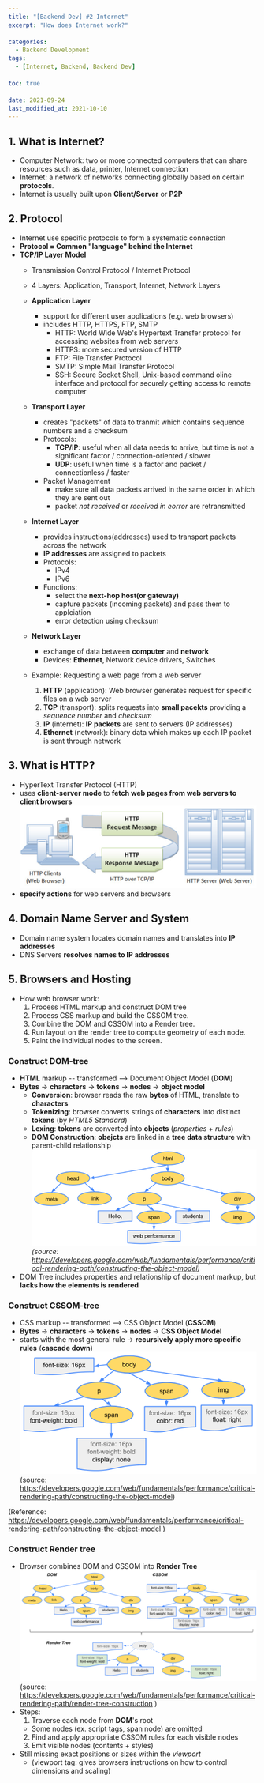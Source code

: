 ```yaml
---
title: "[Backend Dev] #2 Internet"
excerpt: "How does Internet work?"

categories:
  - Backend Development
tags:
  - [Internet, Backend, Backend Dev]

toc: true

date: 2021-09-24
last_modified_at: 2021-10-10
---
```


## 1. What is Internet?

- Computer Network: two or more connected computers that can share resources such as data, printer, Internet connection
- Internet: a network of networks connecting globally based on certain **protocols**.
- Internet is usually built upon **Client/Server** or **P2P**

## 2. Protocol

- Internet use specific protocols to form a systematic connection
- **Protocol = Common "language" behind the Internet**
- **TCP/IP Layer Model**
  - Transmission Control Protocol / Internet Protocol
  - 4 Layers: Application, Transport, Internet, Network Layers
  - **Application Layer**
    - support for different user applications (e.g. web browsers)
    - includes HTTP, HTTPS, FTP, SMTP
      - HTTP: World Wide Web's Hypertext Transfer protocol for accessing websites from web servers
      - HTTPS: more secured version of HTTP
      - FTP: File Transfer Protocol
      - SMTP: Simple Mail Transfer Protocol
      - SSH: Secure Socket Shell, Unix-based command oline interface and protocol for securely getting access to remote computer
  - **Transport Layer**
    - creates "packets" of data to tranmit which contains sequence numbers and a checksum
    - Protocols:
      - **TCP/IP**: useful when all data needs to arrive, but time is not a significant factor / connection-oriented / slower
      - **UDP**: useful when time is a factor and packet / connectionless / faster
    - Packet Management
      - make sure all data packets arrived in the same order in which they are sent out
      - packet _not received_ or _received in eorror_ are retransmitted
  - **Internet Layer**
    - provides instructions(addresses) used to transport packets across the network
    - **IP addresses** are assigned to packets
    - Protocols:
      - IPv4
      - IPv6
    - Functions:
      - select the **next-hop host(or gateway)**
      - capture packets (incoming packets) and pass them to applciation
      - error detection using checksum
  - **Network Layer**
    - exchange of data between **computer** and **network**
    - Devices: **Ethernet**, Network device drivers, Switches
  
  - Example: Requesting a web page from a web server
    1. **HTTP** (application): Web browser generates request for specific files on a web server
    2. **TCP** (transport): splits requests into **small pacekts** providing a _sequence number_ and _checksum_
    3. **IP** (internet): **IP packets** are sent to servers (IP addresses)
    4. **Ethernet** (network): binary data which makes up each IP packet is sent through network

## 3. What is HTTP?

- HyperText Transfer Protocol (HTTP)
- uses **client-server mode** to **fetch web pages from web servers to client browsers**
![HTTP](/assets/images/HTTP.png)
- **specify actions** for web servers and browsers


## 4. Domain Name Server and System
- Domain name system locates domain names and translates into **IP addresses**
- DNS Servers **resolves names to IP addresses**

## 5. Browsers and Hosting

- How web browser work:
  1. Process HTML markup and construct DOM tree
  2. Process CSS markup and build the CSSOM tree.
  3. Combine the DOM and CSSOM into a Render tree.
  4. Run layout on the render tree to compute geometry of each node.
  5. Paint the individual nodes to the screen.

### Construct DOM-tree
  - **HTML** markup -- transformed --> Document Object Model (**DOM**)
  - **Bytes** &rarr; **characters** &rarr; **tokens** &rarr; **nodes** &rarr; **object model**
    - **Conversion**: browser reads the raw **bytes** of HTML, translate to **characters**
    - **Tokenizing**: browser converts strings of **characters** into distinct **tokens** (by _HTML5 Standard_)
    - **Lexing**: **tokens** are converted into **objects** (_properties_ + _rules_)
    - **DOM Construction**: **obejcts** are linked in a **tree data structure** with parent-child relationship
    ![DOM-tree](/assets/images/dom_tree.png)
    _(source: https://developers.google.com/web/fundamentals/performance/critical-rendering-path/constructing-the-object-model)_
  - DOM Tree includes properties and relationship of document markup, but **lacks how the elements is rendered**

### Construct CSSOM-tree
  - CSS markup -- transformed --> CSS Object Model (**CSSOM**)
  - **Bytes** &rarr; **characters** &rarr; **tokens** &rarr; **nodes** &rarr; **CSS Object Model**
  - starts with the most general rule &rarr; **recursively apply more specific rules** (**cascade down**)
  ![CSSOM-tree](/assets/images/cssom-tree.png)
  (source: https://developers.google.com/web/fundamentals/performance/critical-rendering-path/constructing-the-object-model)

(Reference: https://developers.google.com/web/fundamentals/performance/critical-rendering-path/constructing-the-object-model )

### Construct Render tree
  - Browser combines DOM and CSSOM into **Render Tree**
  ![Render-tree](/assets/images/render-tree.png)
  (source: https://developers.google.com/web/fundamentals/performance/critical-rendering-path/render-tree-construction )
  - Steps:
    1. Traverse each node from **DOM**'s root
      - Some nodes (ex. script tags, span node) are omitted
    2. Find and apply appropriate CSSOM rules for each visible nodes
    3. Emit visible nodes (contents + styles)
  - Still missing exact positions or sizes within the _viewport_
    - (viewport tag: gives browsers instructions on how to control dimensions and scaling)


